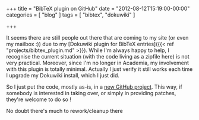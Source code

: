 +++
title = "BibTeX plugin on GitHub"
date = "2012-08-12T15:19:00-00:00"
categories = [ "blog" ]
tags = [ "bibtex", "dokuwiki" ]

+++


It seems there are still people out there that are coming to my site (or even
my mailbox :)) due to my
[Dokuwiki plugin for BibTeX entries]({{< ref "projects/bibtex_plugin.md" >}}).
While I'm always happy to help, I recognise the current situation (with the
code living as a zipfile here) is not very practical.  Moreover, since I'm no
longer in Academia, my involvement with this plugin is totally
minimal. Actually I just verify it still works each time I upgrade my Dokuwiki
install, which I just did.

So I just put the code, mostly as-is, in
a [new GitHub project](https://github.com/sigma/dw-bibtex). This way, if
somebody is interested in taking over, or simply in providing patches, they're
welcome to do so !

No doubt there's much to rework/cleanup there
